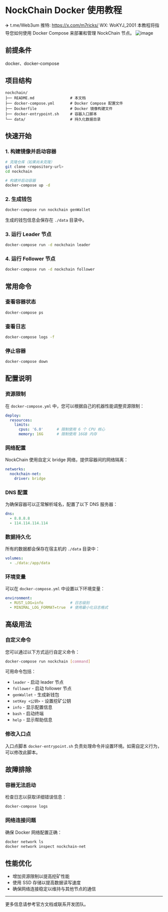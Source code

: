 # NockChain Docker 使用教程

✈️ t.me/Web3um
推特: https://x.com/m7ricks/
WX: WoKYJ_2001
本教程将指导您如何使用 Docker Compose 来部署和管理 NockChain 节点。
![image](https://github.com/user-attachments/assets/a5cc0e60-5a14-4c58-8d44-493fad895e32)


## 前提条件

docker、docker-compose

## 项目结构

```
nockchain/
├── README.md                # 本文档
├── docker-compose.yml       # Docker Compose 配置文件
├── Dockerfile               # Docker 镜像构建文件
├── docker-entrypoint.sh     # 容器入口脚本
└── data/                    # 持久化数据目录
```

## 快速开始

### 1. 构建镜像并启动容器

```bash
# 克隆仓库（如果尚未克隆）
git clone <repository-url>
cd nockchain

# 构建并启动容器
docker-compose up -d
```

### 2. 生成钱包

```bash
docker-compose run nockchain genWallet
```

生成的钱包信息会保存在 `./data` 目录中。

### 3. 运行 Leader 节点

```bash
docker-compose run -d nockchain leader
```

### 4. 运行 Follower 节点

```bash
docker-compose run -d nockchain follower
```

## 常用命令

### 查看容器状态

```bash
docker-compose ps
```

### 查看日志

```bash
docker-compose logs -f
```

### 停止容器

```bash
docker-compose down
```

## 配置说明

### 资源限制

在 `docker-compose.yml` 中，您可以根据自己的机器性能调整资源限制：

```yaml
deploy:
  resources:
    limits:
      cpus: '6.0'      # 限制使用 6 个 CPU 核心
      memory: 16G      # 限制使用 16GB 内存
```

### 网络配置

NockChain 使用自定义 bridge 网络，提供容器间的网络隔离：

```yaml
networks:
  nockchain-net:
    driver: bridge
```

### DNS 配置

为确保容器可以正常解析域名，配置了以下 DNS 服务器：

```yaml
dns:
  - 8.8.8.8
  - 114.114.114.114
```

### 数据持久化

所有的数据都会保存在宿主机的 `./data` 目录中：

```yaml
volumes:
  - ./data:/app/data
```

### 环境变量

可以在 `docker-compose.yml` 中设置以下环境变量：

```yaml
environment:
  - RUST_LOG=info            # 日志级别
  - MINIMAL_LOG_FORMAT=true  # 使用最小化日志格式
```

## 高级用法

### 自定义命令

您可以通过以下方式运行自定义命令：

```bash
docker-compose run nockchain [command]
```

可用命令包括：
- `leader` - 启动 leader 节点
- `follower` - 启动 follower 节点
- `genWallet` - 生成新钱包
- `setKey <公钥>` - 设置挖矿公钥
- `info` - 显示配置信息
- `bash` - 启动终端
- `help` - 显示帮助信息

### 修改入口点

入口点脚本 `docker-entrypoint.sh` 负责处理命令并设置环境。如需自定义行为，可以修改此脚本。

## 故障排除

### 容器无法启动

检查日志以获取详细错误信息：

```bash
docker-compose logs
```

### 网络连接问题

确保 Docker 网络配置正确：

```bash
docker network ls
docker network inspect nockchain-net
```

## 性能优化

- 增加资源限制以提高挖矿性能
- 使用 SSD 存储以提高数据读写速度
- 确保网络连接稳定以维持与其他节点的通信

---

更多信息请参考官方文档或联系开发团队。

